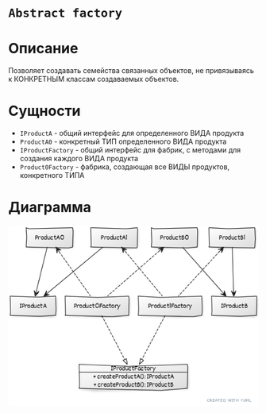 # ```Abstract factory```

# Описание
Позволяет создавать семейства связанных объектов, не привязываясь к КОНКРЕТНЫМ классам создаваемых объектов.

# Сущности
* ```IProductA``` - общий интерфейс для определенного ВИДА продукта
* ```ProductA0``` - конкретный ТИП определенного ВИДА продукта
* ```IProductFactory``` - общий интерфейс для фабрик, с методами для создания каждого ВИДА продукта
* ```Product0Factory``` - фабрика, создающая все ВИДЫ продуктов, конкретного ТИПА

# Диаграмма
![uml](0.png)